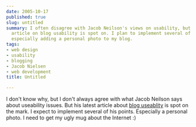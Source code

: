 ```yaml
---
date: 2005-10-17
published: true
slug: untitled
summary: I often disagree with Jacob Neilson's views on usability, but his recent
  article on blog usability is spot on. I plan to implement several of his suggestions,
  especially adding a personal photo to my blog.
tags:
- web design
- usability
- blogging
- Jacob Nielsen
- web development
title: Untitled

---
```

I don't know why, but I don't always agree with what Jacob Neilson says about useability issues.  But his latest article about <a href="http://www.useit.com/alertbox/weblogs.html" title="Blog Useability">blog useablity</a> is spot on the mark.  I expect to implement several of his points.  Especially a personal photo.  I need to get my ugly mug about the Internet :)<p />

